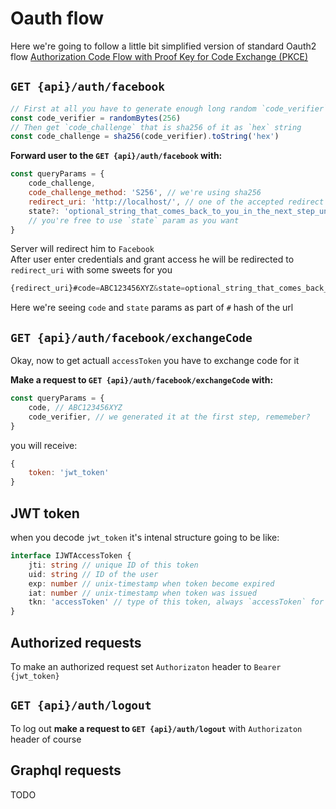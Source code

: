 # Oauth flow
Here we're going to follow a little bit simplified version of standard Oauth2 flow [Authorization Code Flow with Proof Key for Code Exchange (PKCE)](https://auth0.com/docs/flows/concepts/auth-code-pkce)

## `GET {api}/auth/facebook`

```js
// First at all you have to generate enough long random `code_verifier` string
const code_verifier = randomBytes(256)
// Then get `code_challenge` that is sha256 of it as `hex` string
const code_challenge = sha256(code_verifier).toString('hex')
```

**Forward user to the  `GET {api}/auth/facebook` with:**
```js
const queryParams = {
    code_challenge,
    code_challenge_method: 'S256', // we're using sha256
    redirect_uri: 'http://localhost/', // one of the accepted redirect uris
    state?: 'optional_string_that_comes_back_to_you_in_the_next_step_unchanged',
    // you're free to use `state` param as you want
}
```

Server will redirect him to `Facebook`  
After user enter credentials and grant access he will be redirected to `redirect_uri` with some sweets for you

```js
{redirect_uri}#code=ABC123456XYZ&state=optional_string_that_comes_back_to_you_in_the_next_step_unchanged
```

Here we're seeing `code` and `state` params as part of `#` hash of the url

## `GET {api}/auth/facebook/exchangeCode`

Okay, now to get actuall `accessToken` you have to exchange code for it

**Make a request to  `GET {api}/auth/facebook/exchangeCode` with:**
```js
const queryParams = {
    code, // ABC123456XYZ
    code_verifier, // we generated it at the first step, rememeber?
}
```

you will receive:

```js
{
    token: 'jwt_token'
}
```

## JWT token

when you decode `jwt_token` it's intenal structure going to be like:
```ts
interface IJWTAccessToken {
    jti: string // unique ID of this token
    uid: string // ID of the user
    exp: number // unix-timestamp when token become expired
    iat: number // unix-timestamp when token was issued
    tkn: 'accessToken' // type of this token, always `accessToken` for this kind of tokens
}
```

## Authorized requests

To make an authorized request set `Authorizaton` header to `Bearer {jwt_token}`

## `GET {api}/auth/logout`

To log out **make a request to `GET {api}/auth/logout`** with `Authorizaton` header of course

## Graphql requests

TODO